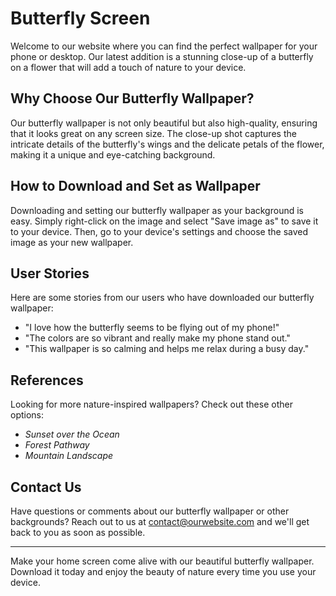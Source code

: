 <!--font:Orbitron-->

# Butterfly Screen

<!--font:Barlow Condensed-->

Welcome to our website where you can find the perfect wallpaper for your phone or desktop. Our latest addition is a stunning close-up of a butterfly on a flower that will add a touch of nature to your device.

## Why Choose Our Butterfly Wallpaper?

Our butterfly wallpaper is not only beautiful but also high-quality, ensuring that it looks great on any screen size. The close-up shot captures the intricate details of the butterfly's wings and the delicate petals of the flower, making it a unique and eye-catching background.

## How to Download and Set as Wallpaper

Downloading and setting our butterfly wallpaper as your background is easy. Simply right-click on the image and select "Save image as" to save it to your device. Then, go to your device's settings and choose the saved image as your new wallpaper.

## User Stories

Here are some stories from our users who have downloaded our butterfly wallpaper:

-   "I love how the butterfly seems to be flying out of my phone!"
-   "The colors are so vibrant and really make my phone stand out."
-   "This wallpaper is so calming and helps me relax during a busy day."

## References

Looking for more nature-inspired wallpapers? Check out these other options:

-   _Sunset over the Ocean_
-   _Forest Pathway_
-   _Mountain Landscape_

## Contact Us

Have questions or comments about our butterfly wallpaper or other backgrounds? Reach out to us at [contact@ourwebsite.com](mailto:contact@ourwebsite.com) and we'll get back to you as soon as possible.

---

Make your home screen come alive with our beautiful butterfly wallpaper. Download it today and enjoy the beauty of nature every time you use your device.

<!--

Write me content for website with wallpaper which alt text is:

"A close-up of a butterfly on a flower"

The name/title of the page should not be 1:1 copy of the alt text but rather a real content of the website which is using this wallpaper.

- Use markdown format
- Start with heading
- Heading should be short and concise
- The content should look like a real website
- The website should not be about the wallpaper, wallpaper is just a related background
- Heading should be contain work "wallpaper" or "background"
- Include real sections like references, contact, user stories, etc. use things relevant to the page purpose.
- Feel free to use structure like headings, bullets, numbering, blockquotes, paragraphs, horizontal lines, etc.
- You can use formatting like bold or _italic_
- You can include UTF-8 emojis
- Links should be only #hash anchors (and you can refer to the document itself)
- Do not include images


---


# Beautiful Butterfly Background for Your Home Screen

Welcome to our website where you can find the perfect wallpaper for your phone or desktop. Our latest addition is a stunning close-up of a butterfly on a flower that will add a touch of nature to your device.

## Why Choose Our Butterfly Wallpaper?

Our butterfly wallpaper is not only beautiful but also high-quality, ensuring that it looks great on any screen size. The close-up shot captures the intricate details of the butterfly's wings and the delicate petals of the flower, making it a unique and eye-catching background.

## How to Download and Set as Wallpaper

Downloading and setting our butterfly wallpaper as your background is easy. Simply right-click on the image and select "Save image as" to save it to your device. Then, go to your device's settings and choose the saved image as your new wallpaper.

## User Stories

Here are some stories from our users who have downloaded our butterfly wallpaper:

- "I love how the butterfly seems to be flying out of my phone!"
- "The colors are so vibrant and really make my phone stand out."
- "This wallpaper is so calming and helps me relax during a busy day."

## References

Looking for more nature-inspired wallpapers? Check out these other options:

- *Sunset over the Ocean*
- *Forest Pathway*
- *Mountain Landscape*

## Contact Us

Have questions or comments about our butterfly wallpaper or other backgrounds? Reach out to us at [contact@ourwebsite.com](mailto:contact@ourwebsite.com) and we'll get back to you as soon as possible.

---
Make your home screen come alive with our beautiful butterfly wallpaper. Download it today and enjoy the beauty of nature every time you use your device.

-->
